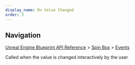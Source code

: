 ```yaml
---
display_name: On Value Changed
order: 3
---
```

## Navigation

[Unreal Engine Blueprint API Reference](https://dev.epicgames.com/documentation/en-us/unreal-engine/BlueprintAPI) > [Spin Box](https://dev.epicgames.com/documentation/en-us/unreal-engine/BlueprintAPI/SpinBox) > [Events](https://dev.epicgames.com/documentation/en-us/unreal-engine/BlueprintAPI/SpinBox/Events)

Called when the value is changed interactively by the user
